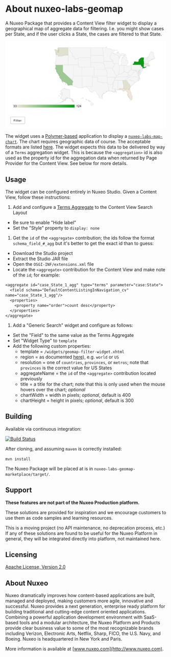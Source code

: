 # About nuxeo-labs-geomap

A Nuxeo Package that provides a Content View filter widget to display a geographical map of aggregate data for filtering. I.e. you might show cases per State, and if the user clicks a State, the cases are filtered to that State.

![filter.png](images/filter.png)

The widget uses a [Polymer-based](https://www.polymer-project.org/1.0/) application to display a [`nuxeo-labs-map-chart`](https://github.com/nuxeo-sandbox/nuxeo-labs-elements). The chart requires geographic data of course. The acceptable formats are listed [here](https://developers.google.com/chart/interactive/docs/gallery/geochart#regions-mode-format). The widget expects this data to be delivered by way of a `Terms` aggregation widget. This is because the `<aggregation>` id is also used as the property id for the aggregation data when returned by Page Provider for the Content View. See below for more details.

## Usage

The widget can be configured entirely in Nuxeo Studio.  Given a Content View, follow these instructions:

1. Add and configure a [Terms Aggregate](https://doc.nuxeo.com/display/NXDOC/How+to+Configure+a+Search+Filter+With+Facets+and+Other+Aggregates#HowtoConfigureaSearchFilterWithFacetsandOtherAggregates-TermsAggregate) to the Content View Search Layout
  * Be sure to enable "Hide label"
  * Set the "Style" property to `display: none`
1. Get the `id` of the `<aggregate>` contribution; the ids follow the format `schema_field_#_agg` but it's better to get the exact id than to guess:
  * Download the Studio project
  * Extract the Studio JAR file
  * Open the `OSGI-INF/extensions.xml` file
  * Locate the `<aggregate>` contribution for the Content View and make note of the `id`; for example:
  ```
  <aggregate id="case_State_1_agg" type="terms" parameter="case:State">
    <field schema="DefaultContentListingInNavigation_cv" name="case_State_1_agg"/>
    <properties>
      <property name="order">count desc</property>
    </properties>
  </aggregate>
  ```
1. Add a "Generic Search" widget and configure as follows:
  * Set the "Field" to the same value as the Terms Aggregate
  * Set "Widget Type" to `template`
  * Add the following custom properties:
    * template = `/widgets/geomap-filter-widget.xhtml`
    * region = as documented [here](https://developers.google.com/chart/interactive/docs/gallery/geochart#regions-mode-format)), e.g. `world` or `US`
    * resolution = one of `countries`, `provinces`, or `metros`; note that `provinces` is the correct value for US States
    * aggregateName = the `id` of the `<aggregate>` contribution located previously
    * title = a title for the chart; note that this is only used when the mouse hovers over the chart; *optional*
    * chartWidth = width in pixels; *optional*, default is 400
    * chartHeight = height in pixels; *optional*, default is 300

## Building

Available via continuous integration:

[![Build Status](https://qa.nuxeo.org/jenkins/buildStatus/icon?job=Sandbox/sandbox_nuxeo-cm-demo-utils-master)](https://qa.nuxeo.org/jenkins/view/sandbox/job/Sandbox/job/sandbox_nuxeo-cm-demo-utils-master/)

After cloning, and assuming `maven` is correctly installed:

`mvn install`

The Nuxeo Package will be placed at is in `nuxeo-labs-geomap-marketplace/target/`.

## Support

**These features are not part of the Nuxeo Production platform.**

These solutions are provided for inspiration and we encourage customers to use them as code samples and learning resources.

This is a moving project (no API maintenance, no deprecation process, etc.) If any of these solutions are found to be useful for the Nuxeo Platform in general, they will be integrated directly into platform, not maintained here.

## Licensing

[Apache License, Version 2.0](http://www.apache.org/licenses/LICENSE-2.0)

## About Nuxeo

Nuxeo dramatically improves how content-based applications are built, managed and deployed, making customers more agile, innovative and successful. Nuxeo provides a next generation, enterprise ready platform for building traditional and cutting-edge content oriented applications. Combining a powerful application development environment with SaaS-based tools and a modular architecture, the Nuxeo Platform and Products provide clear business value to some of the most recognizable brands including Verizon, Electronic Arts, Netflix, Sharp, FICO, the U.S. Navy, and Boeing. Nuxeo is headquartered in New York and Paris.

More information is available at [www.nuxeo.com](http://www.nuxeo.com).
